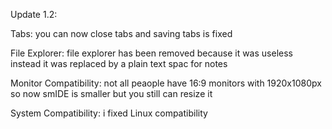 Update 1.2:

Tabs: you can now close tabs and saving tabs is fixed

File Explorer: file explorer has been removed because it was useless instead it was replaced by a plain text spac for notes

Monitor Compatibility: not all peaople have 16:9 monitors with 1920x1080px so now smIDE is smaller but you still can resize it

System Compatibility: i fixed Linux compatibility